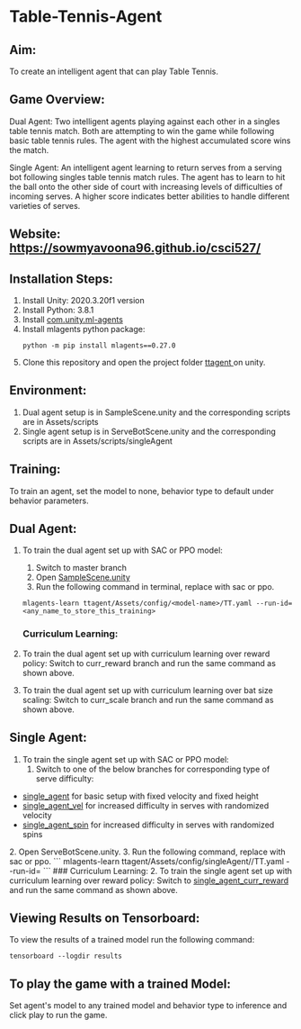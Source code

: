 # Table-Tennis-Agent
## Aim: 
To create an intelligent agent that can play Table Tennis.

## Game Overview:
Dual Agent:
Two intelligent agents playing against each other in a singles table tennis match.  Both are attempting to win the game while following basic table tennis rules. The agent with the highest accumulated score wins the match.

Single Agent:
An intelligent agent learning to return serves from a serving bot following singles table tennis match rules. The agent has to learn to hit the ball onto the other side of court with increasing levels of difficulties of incoming serves. A higher score indicates better abilities to handle different varieties of serves.

## Website: https://sowmyavoona96.github.io/csci527/

## Installation Steps:
1. Install Unity: 2020.3.20f1 version
2. Install Python: 3.8.1
3. Install <a href="https://github.com/Unity-Technologies/ml-agents/blob/main/docs/Installation.md#install-the-comunityml-agents-unity-package"> com.unity.ml-agents </a>
4. Install mlagents python package: 
   ```
   python -m pip install mlagents==0.27.0
   ```
5. Clone this repository and open the project folder <a href="https://github.com/USC-CSCI527-Fall2021/Table-Tennis-Agent/tree/master/projects/ttagent"> ttagent </a> on unity.

## Environment:
1. Dual agent setup is in SampleScene.unity and the corresponding scripts are in Assets/scripts
2. Single agent setup is in ServeBotScene.unity and the corresponding scripts are in Assets/scripts/singleAgent

## Training:
To train an agent, set the model to none, behavior type to default under behavior parameters.

## Dual Agent:
1. To train the dual agent set up with SAC or PPO model:
   1. Switch to master branch
   2. Open <a href = "https://github.com/USC-CSCI527-Fall2021/Table-Tennis-Agent/blob/master/projects/ttagent/Assets/Scenes/SampleScene.unity"> SampleScene.unity</a>
   3. Run the following command in terminal, replace <model-name> with sac or ppo.
    ```
    mlagents-learn ttagent/Assets/config/<model-name>/TT.yaml --run-id=<any_name_to_store_this_training>
    ```
 
    ### Curriculum Learning:
2. To train the dual agent set up with curriculum learning over reward policy:
    Switch to curr_reward branch and run the same command as shown above.
   
3. To train the dual agent set up with curriculum learning over bat size scaling:
    Switch to curr_scale branch and run the same command as shown above.
  
## Single Agent:
1.  To train the single agent set up with SAC or PPO model:
      1. Switch to one of the below branches for corresponding type of serve difficulty:
   <ul>
      <li> <a href="https://github.com/USC-CSCI527-Fall2021/Table-Tennis-Agent/tree/single_agent">single_agent</a> for basic setup with fixed velocity and fixed     height </li>
      <li> <a href="https://github.com/USC-CSCI527-Fall2021/Table-Tennis-Agent/tree/single_agent_vel">single_agent_vel</a> for increased difficulty in serves with randomized velocity </li>
      <li> <a href="https://github.com/USC-CSCI527-Fall2021/Table-Tennis-Agent/tree/single_agent_spin">single_agent_spin</a> for increased difficulty in serves with randomized spins  </li>
  </ul> 
      2. Open ServeBotScene.unity.
      3. Run the following command, replace <model-name> with sac or ppo.
   ```
   mlagents-learn ttagent/Assets/config/singleAgent/<model-name>/TT.yaml --run-id=<any_name_to_store_this_training>
   ```
   ### Curriculum Learning:
2. To train the single agent set up with curriculum learning over reward policy:
   Switch to <a href="https://github.com/USC-CSCI527-Fall2021/Table-Tennis-Agent/tree/single_agent_curr_reward">single_agent_curr_reward</a> and run the same command as shown above.

## Viewing Results on Tensorboard:
  To view the results of a trained model run the following command:
  ```
  tensorboard --logdir results
  ```
  
## To play the game with a trained Model:
  Set agent's model to any trained model and behavior type to inference and click play to run the game.
